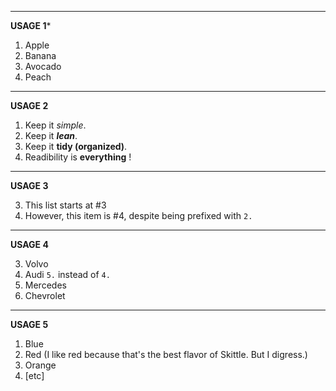***
**USAGE 1***

1. Apple
2. Banana
3. Avocado
4. Peach

****
**USAGE 2**

1. Keep it *simple*.
2. Keep it ***lean***.
3. Keep it **tidy (organized)**.
4. Readibility is __everything__ !

***
**USAGE 3**

3. This list starts at #3
2. However, this item is #4, despite being prefixed with `2.`

***
**USAGE 4**

3. Volvo
5. Audi `5.` instead of `4.`
6. Mercedes
2. Chevrolet
***
**USAGE 5**

1. Blue
5. Red
(I like red because that's the best flavor of Skittle. But I digress.)
3. Orange
9. [etc]